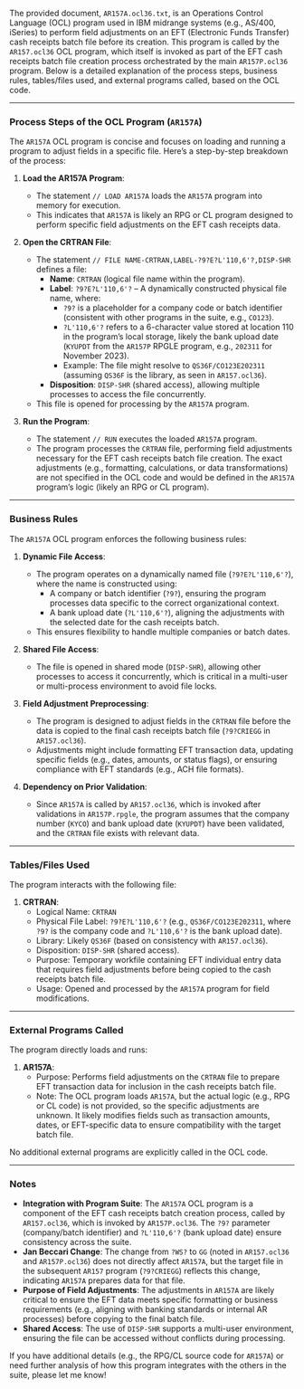 The provided document, `AR157A.ocl36.txt`, is an Operations Control Language (OCL) program used in IBM midrange systems (e.g., AS/400, iSeries) to perform field adjustments on an EFT (Electronic Funds Transfer) cash receipts batch file before its creation. This program is called by the `AR157.ocl36` OCL program, which itself is invoked as part of the EFT cash receipts batch file creation process orchestrated by the main `AR157P.ocl36` program. Below is a detailed explanation of the process steps, business rules, tables/files used, and external programs called, based on the OCL code.

---

### Process Steps of the OCL Program (`AR157A`)

The `AR157A` OCL program is concise and focuses on loading and running a program to adjust fields in a specific file. Here’s a step-by-step breakdown of the process:

1. **Load the AR157A Program**:
   - The statement `// LOAD AR157A` loads the `AR157A` program into memory for execution.
   - This indicates that `AR157A` is likely an RPG or CL program designed to perform specific field adjustments on the EFT cash receipts data.

2. **Open the CRTRAN File**:
   - The statement `// FILE NAME-CRTRAN,LABEL-?9?E?L'110,6'?,DISP-SHR` defines a file:
     - **Name**: `CRTRAN` (logical file name within the program).
     - **Label**: `?9?E?L'110,6'?` – A dynamically constructed physical file name, where:
       - `?9?` is a placeholder for a company code or batch identifier (consistent with other programs in the suite, e.g., `CO123`).
       - `?L'110,6'?` refers to a 6-character value stored at location 110 in the program’s local storage, likely the bank upload date (`KYUPDT` from the `AR157P` RPGLE program, e.g., `202311` for November 2023).
       - Example: The file might resolve to `QS36F/CO123E202311` (assuming `QS36F` is the library, as seen in `AR157.ocl36`).
     - **Disposition**: `DISP-SHR` (shared access), allowing multiple processes to access the file concurrently.
   - This file is opened for processing by the `AR157A` program.

3. **Run the Program**:
   - The statement `// RUN` executes the loaded `AR157A` program.
   - The program processes the `CRTRAN` file, performing field adjustments necessary for the EFT cash receipts batch file creation. The exact adjustments (e.g., formatting, calculations, or data transformations) are not specified in the OCL code and would be defined in the `AR157A` program’s logic (likely an RPG or CL program).

---

### Business Rules

The `AR157A` OCL program enforces the following business rules:

1. **Dynamic File Access**:
   - The program operates on a dynamically named file (`?9?E?L'110,6'?`), where the name is constructed using:
     - A company or batch identifier (`?9?`), ensuring the program processes data specific to the correct organizational context.
     - A bank upload date (`?L'110,6'?`), aligning the adjustments with the selected date for the cash receipts batch.
   - This ensures flexibility to handle multiple companies or batch dates.

2. **Shared File Access**:
   - The file is opened in shared mode (`DISP-SHR`), allowing other processes to access it concurrently, which is critical in a multi-user or multi-process environment to avoid file locks.

3. **Field Adjustment Preprocessing**:
   - The program is designed to adjust fields in the `CRTRAN` file before the data is copied to the final cash receipts batch file (`?9?CRIEGG` in `AR157.ocl36`).
   - Adjustments might include formatting EFT transaction data, updating specific fields (e.g., dates, amounts, or status flags), or ensuring compliance with EFT standards (e.g., ACH file formats).

4. **Dependency on Prior Validation**:
   - Since `AR157A` is called by `AR157.ocl36`, which is invoked after validations in `AR157P.rpgle`, the program assumes that the company number (`KYCO`) and bank upload date (`KYUPDT`) have been validated, and the `CRTRAN` file exists with relevant data.

---

### Tables/Files Used

The program interacts with the following file:

1. **CRTRAN**:
   - Logical Name: `CRTRAN`
   - Physical File Label: `?9?E?L'110,6'?` (e.g., `QS36F/CO123E202311`, where `?9?` is the company code and `?L'110,6'?` is the bank upload date).
   - Library: Likely `QS36F` (based on consistency with `AR157.ocl36`).
   - Disposition: `DISP-SHR` (shared access).
   - Purpose: Temporary workfile containing EFT individual entry data that requires field adjustments before being copied to the cash receipts batch file.
   - Usage: Opened and processed by the `AR157A` program for field modifications.

---

### External Programs Called

The program directly loads and runs:

1. **AR157A**:
   - Purpose: Performs field adjustments on the `CRTRAN` file to prepare EFT transaction data for inclusion in the cash receipts batch file.
   - Note: The OCL program loads `AR157A`, but the actual logic (e.g., RPG or CL code) is not provided, so the specific adjustments are unknown. It likely modifies fields such as transaction amounts, dates, or EFT-specific data to ensure compatibility with the target batch file.

No additional external programs are explicitly called in the OCL code.

---

### Notes
- **Integration with Program Suite**: The `AR157A` OCL program is a component of the EFT cash receipts batch creation process, called by `AR157.ocl36`, which is invoked by `AR157P.ocl36`. The `?9?` parameter (company/batch identifier) and `?L'110,6'?` (bank upload date) ensure consistency across the suite.
- **Jan Beccari Change**: The change from `?WS?` to `GG` (noted in `AR157.ocl36` and `AR157P.ocl36`) does not directly affect `AR157A`, but the target file in the subsequent `AR157` program (`?9?CRIEGG`) reflects this change, indicating `AR157A` prepares data for that file.
- **Purpose of Field Adjustments**: The adjustments in `AR157A` are likely critical to ensure the EFT data meets specific formatting or business requirements (e.g., aligning with banking standards or internal AR processes) before copying to the final batch file.
- **Shared Access**: The use of `DISP-SHR` supports a multi-user environment, ensuring the file can be accessed without conflicts during processing.

If you have additional details (e.g., the RPG/CL source code for `AR157A`) or need further analysis of how this program integrates with the others in the suite, please let me know!
